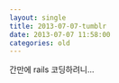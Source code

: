 ```yaml
---
layout: single
title: 2013-07-07-tumblr
date: 2013-07-07 11:58:00
categories: old
---
```

간만에 rails 코딩하려니…

